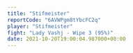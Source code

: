 ```yaml
---
title: "Stifmeister"
reportCode: "6AVWPgm8tYbcFC2q"
player: "Stifmeister"
fight: "Lady Vashj - Wipe 3 (95%)"
date: 2021-10-20T19:00:04.987000+00:00
---
```

